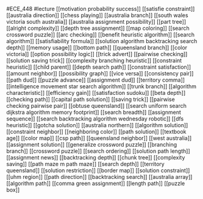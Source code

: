 #ECE_448
#lecture
[[motivation probability success]]
[[satisfie constraint]]
[[australia direction]]
[[chess playing]]
[[australia branch]]
[[south wales victoria south australia]]
[[australia assignment possibility]]
[[part tree]]
[[alright complexity]]
[[depth tree assignment]]
[[map coloring]]
[[search crossword puzzle]]
[[arc checking]]
[[benefit heuristic algorithm]]
[[search algorithm]]
[[satisfiability formula]]
[[solution algorithm backtracking search depth]]
[[memory usage]]
[[bottom path]]
[[queensland branch]]
[[color victoria]]
[[option possibility logic]]
[[trick advert]]
[[pairwise checking]]
[[solution saving trick]]
[[complexity branching heuristic]]
[[constraint heuristic]]
[[child parent]]
[[depth search path]]
[[constraint satisfaction]]
[[amount neighbor]]
[[possibility graph]]
[[vice versa]]
[[consistency pair]]
[[path dud]]
[[puzzle advance]]
[[assignment dud]]
[[territory comma]]
[[intelligence movement star search algorithm]]
[[trunk branch]]
[[algorithm characteristic]]
[[efficiency gain]]
[[satisfaction sudoku]]
[[beta depth]]
[[checking path]]
[[capital path solution]]
[[saving trick]]
[[pairwise checking pairwise pair]]
[[obtuse queensland]]
[[search uniform search dijkstra algorithm memory footprint]]
[[search breadth]]
[[assignment sequence]]
[[search backtracking algorithm wednesday robotic]]
[[dfs heuristic]]
[[gotcha solution]]
[[australia northern]]
[[algorithm solution]]
[[constraint neighbor]]
[[neighboring color]]
[[path solution]]
[[textbook age]]
[[color map]]
[[csp path]]
[[queensland neighbor]]
[[west australia]]
[[assignment solution]]
[[generalize crossword puzzle]]
[[branching branch]]
[[crossword puzzle]]
[[search ordering]]
[[solution path length]]
[[assignment news]]
[[backtracking depth]]
[[chunk tree]]
[[complexity saving]]
[[path maze m path maze]]
[[search depth]]
[[territory queensland]]
[[solution restriction]]
[[border map]]
[[solution constraint]]
[[uhm region]]
[[path direction]]
[[backtracking search]]
[[australia array]]
[[algorithm path]]
[[comma green assignment]]
[[length path]]
[[puzzle box]]
